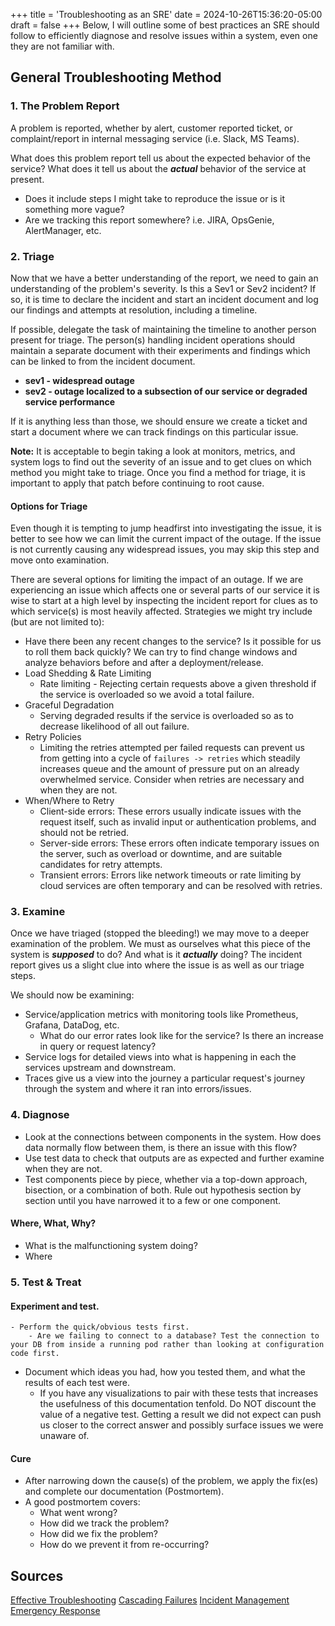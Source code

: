+++
title = 'Troubleshooting as an SRE'
date = 2024-10-26T15:36:20-05:00
draft = false
+++
Below, I will outline some of best practices an SRE should follow to efficiently diagnose and resolve issues within a system, even one they are not familiar with.

## General Troubleshooting Method
### 1. The Problem Report

A problem is reported, whether by alert, customer reported ticket, or complaint/report in internal messaging service (i.e. Slack, MS Teams).

What does this problem report tell us about the expected behavior of the service? What does it tell us about the ***actual*** behavior of the service at present.
- Does it include steps I might take to reproduce the issue or is it something more vague?
- Are we tracking this report somewhere? i.e. JIRA, OpsGenie, AlertManager, etc.

### 2. Triage
Now that we have a better understanding of the report, we need to gain an understanding of the problem's severity. Is this a Sev1 or Sev2 incident? If so, it is time to declare the incident and start an incident document and log our findings and attempts at resolution, including a timeline.

If possible, delegate the task of maintaining the timeline to another person present for triage. The person(s) handling incident operations should maintain a separate document with their experiments and findings which can be linked to from the incident document.
- **sev1 - widespread outage**
- **sev2 - outage localized to a subsection of our service or degraded service performance**

If it is anything less than those, we should ensure we create a ticket and start a document where we can track findings on this particular issue.

**Note:** It is acceptable to begin taking a look at monitors, metrics, and system logs to find out the severity of an issue and to get clues on which method you might take to triage. Once you find a method for triage, it is important to apply that patch before continuing to root cause.

#### Options for Triage
Even though it is tempting to jump headfirst into investigating the issue, it is better to see how we can limit the current impact of the outage. If the issue is not currently causing any widespread issues, you may skip this step and move onto examination.

There are several options for limiting the impact of an outage. If we are experiencing an issue which affects one or several parts of our service it is wise to start at a high level by inspecting the incident report for clues as to which service(s) is most heavily affected. Strategies we might try include (but are not limited to):

- Have there been any recent changes to the service? Is it possible for us to roll them back quickly? We can try to find change windows and analyze behaviors before and after a deployment/release.
- Load Shedding & Rate Limiting
    - Rate limiting - Rejecting certain requests above a given threshold if the service is overloaded so we avoid a total failure.
- Graceful Degradation 
    - Serving degraded results if the service is overloaded so as to decrease likelihood of all out failure.
- Retry Policies
    - Limiting the retries attempted per failed requests can prevent us from getting into a cycle of `failures -> retries` which steadily increases queue and the amount of pressure put on an already overwhelmed service. Consider when retries are necessary and when they are not.
- When/Where to Retry
    - Client-side errors: These errors usually indicate issues with the request itself, such as invalid input or authentication problems, and should not be retried.
    - Server-side errors: These errors often indicate temporary issues on the server, such as overload or downtime, and are suitable candidates for retry attempts.
    - Transient errors: Errors like network timeouts or rate limiting by cloud services are often temporary and can be resolved with retries.

### 3. Examine
Once we have triaged (stopped the bleeding!) we may move to a deeper examination of the problem. We must as ourselves what this piece of the system is ***supposed*** to do? And what is it ***actually*** doing? The incident report gives us a slight clue into where the issue is as well as our triage steps.

We should now be examining:
- Service/application metrics with monitoring tools like Prometheus, Grafana, DataDog, etc. 
    - What do our error rates look like for the service? Is there an increase in query or request latency?
- Service logs for detailed views into what is happening in each the services upstream and downstream.
- Traces give us a view into the journey a particular request's journey through the system and where it ran into errors/issues.

### 4. Diagnose
- Look at the connections between components in the system. How does data normally flow between them, is there an issue with this flow?
- Use test data to check that outputs are as expected and further examine when they are not.
- Test components piece by piece, whether via a top-down approach, bisection, or a combination of both. Rule out hypothesis section by section until you have narrowed it to a few or one component.

#### Where, What, Why?
- What is the malfunctioning system doing?
- Where 

### 5. Test & Treat
#### Experiment and test.
    - Perform the quick/obvious tests first.
        - Are we failing to connect to a database? Test the connection to your DB from inside a running pod rather than looking at configuration code first.
- Document which ideas you had, how you tested them, and what the results of each test were.
    - If you have any visualizations to pair with these tests that increases the usefulness of this documentation tenfold.
Do NOT discount the value of a negative test. Getting a result we did not expect can push us closer to the correct answer and possibly surface issues we were unaware of.

#### Cure
- After narrowing down the cause(s) of the problem, we apply the fix(es) and complete our documentation (Postmortem).
- A good postmortem covers:
    - What went wrong?
    - How did we track the problem?
    - How did we fix the problem?
    - How do we prevent it from re-occurring?

## Sources
[Effective Troubleshooting](https://sre.google/sre-book/effective-troubleshooting/)
[Cascading Failures](https://sre.google/sre-book/addressing-cascading-failures/)
[Incident Management](https://sre.google/sre-book/managing-incidents/)
[Emergency Response](https://sre.google/sre-book/emergency-response/)
